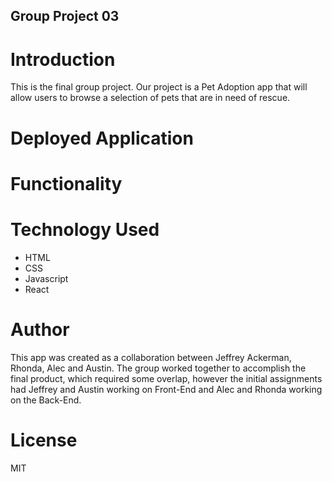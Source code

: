 ## Group Project 03

# Introduction
This is the final group project. Our project is a Pet Adoption app that will allow users to browse a selection of pets that are in need of rescue.

# Deployed Application


# Functionality


# Technology Used
- HTML
- CSS
- Javascript
- React

# Author
This app was created as a collaboration between Jeffrey Ackerman, Rhonda, Alec and Austin. The group worked together to accomplish the final product, which required some overlap, however the initial assignments had Jeffrey and Austin working on Front-End and Alec and Rhonda working on the Back-End.
<br>


# License
MIT
